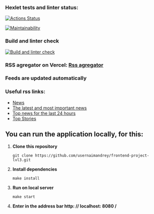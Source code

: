 ### Hexlet tests and linter status:
[![Actions Status](https://github.com/usernaimandrey/frontend-project-lvl3/workflows/hexlet-check/badge.svg)](https://github.com/usernaimandrey/frontend-project-lvl3/actions)

[![Maintainability](https://api.codeclimate.com/v1/badges/0b7a69bb3a642ff51511/maintainability)](https://codeclimate.com/github/usernaimandrey/frontend-project-lvl3/maintainability)

### Build and linter check
[![Build and linter check](https://github.com/usernaimandrey/frontend-project-lvl3/actions/workflows/node.js.yml/badge.svg)](https://github.com/usernaimandrey/frontend-project-lvl3/actions/workflows/node.js.yml)

### RSS agregator on Vercel: [Rss agregator](https://frontend-project-lvl3-nbw7cpsww-usernaimandrey.vercel.app/)
### Feeds are updated automatically

### Useful rss links:

* [News](http://lenta.ru/rss/news)
* [The latest and most important news](http://lenta.ru/rss/top7)
* [Top news for the last 24 hours](http://lenta.ru/rss/last24)
* [Top Stories](http://feeds.bbci.co.uk/news/rss.xml)


## You can run the application locally, for this:

1. **Сlone this repository**

   ```
   git clone https://github.com/usernaimandrey/frontend-project-lvl3.git

   ```
2. **Install dependencies**

   ```
   make install

   ```
3. **Run on local server**

   ```
   make start

   ```
4. **Enter in the address bar http: // localhost: 8080 /**
